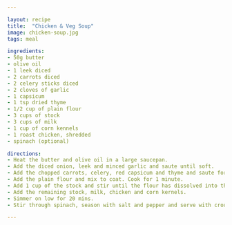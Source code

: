 ```yaml
---

layout: recipe
title:  "Chicken & Veg Soup"
image: chicken-soup.jpg
tags: meal

ingredients:
- 50g butter
- olive oil
- 1 leek diced
- 2 carrots diced
- 2 celery sticks diced
- 2 cloves of garlic
- 1 capsicum
- 1 tsp dried thyme
- 1/2 cup of plain flour
- 3 cups of stock
- 3 cups of milk
- 1 cup of corn kennels
- 1 roast chicken, shredded
- spinach (optional)

directions:
- Heat the butter and olive oil in a large saucepan.
- Add the diced onion, leek and minced garlic and saute until soft.
- Add the chopped carrots, celery, red capsicum and thyme and saute for a further 3 minutes.
- Add the plain flour and mix to coat. Cook for 1 minute.
- Add 1 cup of the stock and stir until the flour has dissolved into the broth.
- Add the remaining stock, milk, chicken and corn kernels.
- Simmer on low for 20 mins.
- Stir through spinach, season with salt and pepper and serve with croutons.

---
```

